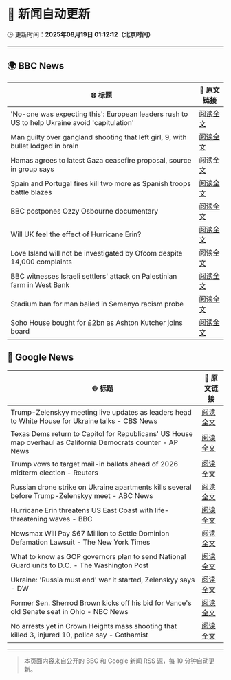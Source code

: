 # 🧠 新闻自动更新

🕒 更新时间：**2025年08月19日 01:12:12（北京时间）**

---

## 🌍 BBC News

| 🌐 标题 | 🔗 原文链接 |
|--------|-------------|
| 'No-one was expecting this': European leaders rush to US to help Ukraine avoid 'capitulation' | [阅读全文](https://www.bbc.com/news/articles/c9d0v8ljw3no?at_medium=RSS&at_campaign=rss) |
| Man guilty over gangland shooting that left girl, 9, with bullet lodged in brain | [阅读全文](https://www.bbc.com/news/articles/c939v7gejlpo?at_medium=RSS&at_campaign=rss) |
| Hamas agrees to latest Gaza ceasefire proposal, source in group says | [阅读全文](https://www.bbc.com/news/articles/ckgjye15zdlo?at_medium=RSS&at_campaign=rss) |
| Spain and Portugal fires kill two more as Spanish troops battle blazes | [阅读全文](https://www.bbc.com/news/articles/cz60y7npl32o?at_medium=RSS&at_campaign=rss) |
| BBC postpones Ozzy Osbourne documentary | [阅读全文](https://www.bbc.com/news/articles/cly41jzxxmpo?at_medium=RSS&at_campaign=rss) |
| Will UK feel the effect of Hurricane Erin? | [阅读全文](https://www.bbc.com/weather/articles/cg7jy3jk2e4o?at_medium=RSS&at_campaign=rss) |
| Love Island will not be investigated by Ofcom despite 14,000 complaints | [阅读全文](https://www.bbc.com/news/articles/cj4wlpvdzjyo?at_medium=RSS&at_campaign=rss) |
| BBC witnesses Israeli settlers' attack on Palestinian farm in West Bank | [阅读全文](https://www.bbc.com/news/articles/cewy88jle0eo?at_medium=RSS&at_campaign=rss) |
| Stadium ban for man bailed in Semenyo racism probe | [阅读全文](https://www.bbc.com/news/articles/clyvdp2n205o?at_medium=RSS&at_campaign=rss) |
| Soho House bought for £2bn as Ashton Kutcher joins board | [阅读全文](https://www.bbc.com/news/articles/ckgjy4d01jwo?at_medium=RSS&at_campaign=rss) |

## 📰 Google News

| 🌐 标题 | 🔗 原文链接 |
|--------|-------------|
| Trump-Zelenskyy meeting live updates as leaders head to White House for Ukraine talks - CBS News | [阅读全文](https://news.google.com/rss/articles/CBMiiAFBVV95cUxNSGgzMXRXSVVLbENzQ0FMZ1laejN0bDNOWFRzMWFGR1NRbzRjdGZzNDkzYVVZdVdxLUdvalFuSkM2Y21lWXJ2bHJUTGV5S3NxWjVmZ2tBMHYwLTVxUjFhNmNJai1hZzdsWkJfZkQ4TUdPbWFCZTA5VFJvYngyUF9qRUZfSjd6RjdN0gGOAUFVX3lxTE52LThkNXJ3MGhlMFRCYlFOVmE1bGpUZGVkR3cxaXcweFhudTAyYUdFUmRxWURTOXctN0RVX1JHbzUwblBWbWoyWG5TWWNjMXFLUXhPMFgwOUwweVBRVEQ3am1ULWNZZ0RONDFXcVNDZjRzQjdZNTE3WGdqY0xGU1kxeGhzMVlQWkFBd2FJdEE?oc=5) |
| Texas Dems return to Capitol for Republicans' US House map overhaul as California Democrats counter - AP News | [阅读全文](https://news.google.com/rss/articles/CBMingFBVV95cUxQRnJLbjdMZ3k3VTFRSGhPOUlTNFZyZUtkS3NhcWlEY3N6Mno5WlQyQ3JRU2NNT2FQZ2hZdi00amhFWC03ZjlHNngwS2pReWRaVnVwaHhrQ2YxTmRacVp1R2V3aGhRV1lYOTdJX1M5dXNpdmVpS2VaTnN2aEIzRUVNQ3N2YV9ZcnlhN3JoUGlrcEFGZzRfLTVFWUFMYzJydw?oc=5) |
| Trump vows to target mail-in ballots ahead of 2026 midterm election - Reuters | [阅读全文](https://news.google.com/rss/articles/CBMiqgFBVV95cUxOSU56ajV6RG9xV3hwczhvOW5DR1lLQ0pYZ2NHaTY0VFowUzY4aGhiVWxrYl9hWTBjUXh4NThZanZycHdUY0U2SkxCLXNpZkdacFYxV19vTFg1Q29JcWlwM3AzRGtGWmkyaVJCeDlwT25qUXNRZEs5N2JUWUhHUldmWVRRZDlWamlHTHZXV1hkb0pSZDJwZjU2anItc0E2OWFzTUtiNzdpa2ZBZw?oc=5) |
| Russian drone strike on Ukraine apartments kills several before Trump-Zelenskyy meet - ABC News | [阅读全文](https://news.google.com/rss/articles/CBMiuAFBVV95cUxOYXdtbXR6U0lHYk13dGpjRGNuQ1BQRlFMdkJzTnNlNzM5R0EybkNRSll0WWdKajJHdE1fSTlrMVFNT1dyb0VMSHIxaWdOTWdfbGFUQUUxLXVFejg3Y0NsblEwNXFTc0kyaWdzVzhGR2N0WGJIZ1ZnWXdDWUJxUVNiYnVSR18xNWNQeWc4UHU0MzFPbGVTeTVPNFl0RnVuWi1ER3NPOUxWX0VlWGZCeHA4di1Dd1JveFpR0gG-AUFVX3lxTE83VmFsUzVXSHRRdTA5OWUxQzBzY0JBS1U0MjBoV3FQYmRjTUYxb3A2REsyQ18zWUpaZllHZi1Ea2ltWlBZdVBPR3F5cXloV0ktREYxelA4ejU1UzZfWGZialF0QlFfb1FWRWRSNW04TzV5UWdiN2hMWFZjVVhXWFNUSGh0ZGJkRDl2bTlrdUVxR0RMYXlLX3NMc21xS2VrRVNyZDB3WGlRazVmMGsyelFhamFUZ3Z0M0N1aEtNUlE?oc=5) |
| Hurricane Erin threatens US East Coast with life-threatening waves - BBC | [阅读全文](https://news.google.com/rss/articles/CBMiWkFVX3lxTE1tXzZzR3VvMTdGS2NpLXZkTTlVVDVaX1ZCTFpUQml4aVFZclBud1RWNTg5c2NxcktnUUtwcnFMSzBoazc0cDJFbklyVGRNMTZCWkpibnI0MEcxUdIBX0FVX3lxTE1DRThuRHJXQ3BYVzUtbTNIV1k5eWdZcjMyeVNHdVBIN1pPUlZocmRmbTZPLTRHVWJyTkpFeWFDOERtQUhWcmRlZEVfYmNoX0tmMko0RVpYeGs5OWo2V0g4?oc=5) |
| Newsmax Will Pay $67 Million to Settle Dominion Defamation Lawsuit - The New York Times | [阅读全文](https://news.google.com/rss/articles/CBMiowFBVV95cUxPTkcxaDBYU0JGQUtCRVhYRzduamhzRWlVU2otMmdqUGRRWjRNcEQweW45WUFRTTNBa2VmWlNFQXE1RDJPUFBvYkVRNXY4LVNoWVVvU1R3UFM5dGxIZlMyMnFnZ3ZMR3k2c2JQWFpKbWkwc3FmS1BGVFh0QkdWUXdmQUZTUzdxR19KSGxCS0FEbEVub240cnpySEZhci1CYlRaSmxF?oc=5) |
| What to know as GOP governors plan to send National Guard units to D.C. - The Washington Post | [阅读全文](https://news.google.com/rss/articles/CBMiogFBVV95cUxPRm56Q1hxRFFvajdOcFpSOUp4OUZkeXpaOFVwU0R4R2lpejczV19GczZYeUJ5WVQwRGVBX0F6WjF0cHVnbE1wUDdta3dJVVRYM0MtRXkzbHBGdWFMbTRkd2VEZzQ3ZnJCVHg4cjJ3SGZWNHFiMk91bHpkWWhNbkJDQnV0WUFxalJMblc4M0YtNUc4YU5raXNkRDc0ZHlOank0YXc?oc=5) |
| Ukraine: 'Russia must end' war it started, Zelenskyy says - DW | [阅读全文](https://news.google.com/rss/articles/CBMikwFBVV95cUxNcWN0NEZENHhQb2M2X1hjUUZqekREaV9lVlh5NXZKUEdvNC15RERZQURkeU5RYXhrNFZyRHlWMlFSejg1QlRmSEdkZEpCcGlEVS1MTW5nODhuSjN5YUN5WW1TejExODFTQUExT2xqS19WVUFMaTJmZExsN2FVWkhJMFFUZ0JyWTRYWmZZRnN5YW8zWFE?oc=5) |
| Former Sen. Sherrod Brown kicks off his bid for Vance's old Senate seat in Ohio - NBC News | [阅读全文](https://news.google.com/rss/articles/CBMirwFBVV95cUxQenJvNHJLY2thNG1aNVZrMnEzUmhhanhVSXZQTDZnb2cxWGhMY29MSjlZbGltQnlyT2hUY1NhUnd4RWxzLTRIdXRYWlFGU0I0Nll4NThOdDVrUDJCSzFFWFpSRmRtQlJ1T3lRQnZScGtoT0IzQUtJeVBfcmM5aDZadWl2MFNlbkZvS0xPbDBIMHh6d2toN0N1MkpXbGpSOXBpUUpiMElDYnROZkc0cU5r0gFWQVVfeXFMTkVMSTFZVjR5VksyTFpKRzkxczA0Z2hWVzBJZEo3eHNjQ2ZCcVNZQjJuYVN0UkE1UWZBUDJCb1V5TmI5c2ltVGlGNmxtSEpkb29kLUIzSXc?oc=5) |
| No arrests yet in Crown Heights mass shooting that killed 3, injured 10, police say - Gothamist | [阅读全文](https://news.google.com/rss/articles/CBMirAFBVV95cUxPeDlRdE5CSC1nSl9VekNCTTc3YmwxQy1za2NzZTdmQTIxNExrekNiVGxNYkVWSDdOejgyZFJpVjFOVUxxSW1kNmppQXdPdmo4aXZCWTVUaEs5UktkQUI2SWZOblhTQktlQ3hpV3FyNmNEYmpwQi11NmVTejJNRlJYSDFJaGttNmZid1F5bUxlTmU2T1ZHWnJ5aF9MZHRUb2hhQnk5bHhVNlItNmFN?oc=5) |

---
> 本页面内容来自公开的 BBC 和 Google 新闻 RSS 源，每 10 分钟自动更新。